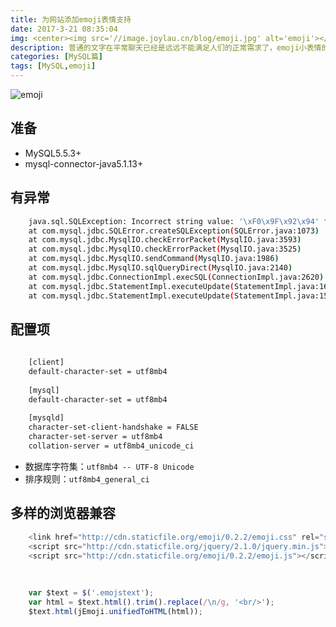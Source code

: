 ```yaml
---
title: 为网站添加emoji表情支持
date: 2017-3-21 08:35:04
img: <center><img src='//image.joylau.cn/blog/emoji.jpg' alt='emoji'></center>
description: 普通的文字在平常聊天已经是远远不能满足人们的正常需求了，emoji小表情的流行貌似更能表达人们之间用文字无法传达的情感
categories: [MySQL篇]
tags: [MySQL,emoji]
---
```

<!-- more -->

![emoji](//image.joylau.cn/blog/emoji.jpg)


## 准备
- MySQL5.5.3+
- mysql-connector-java5.1.13+


## 有异常
``` bash
    java.sql.SQLException: Incorrect string value: '\xF0\x9F\x92\x94' for colum n 'name' at row 1 
    at com.mysql.jdbc.SQLError.createSQLException(SQLError.java:1073) 
    at com.mysql.jdbc.MysqlIO.checkErrorPacket(MysqlIO.java:3593) 
    at com.mysql.jdbc.MysqlIO.checkErrorPacket(MysqlIO.java:3525) 
    at com.mysql.jdbc.MysqlIO.sendCommand(MysqlIO.java:1986) 
    at com.mysql.jdbc.MysqlIO.sqlQueryDirect(MysqlIO.java:2140) 
    at com.mysql.jdbc.ConnectionImpl.execSQL(ConnectionImpl.java:2620) 
    at com.mysql.jdbc.StatementImpl.executeUpdate(StatementImpl.java:1662) 
    at com.mysql.jdbc.StatementImpl.executeUpdate(StatementImpl.java:1581)
```


## 配置项
``` bash 
        
    [client]
    default-character-set = utf8mb4
    
    [mysql]
    default-character-set = utf8mb4
    
    [mysqld]
    character-set-client-handshake = FALSE
    character-set-server = utf8mb4
    collation-server = utf8mb4_unicode_ci
```

- 数据库字符集：`utf8mb4 -- UTF-8 Unicode`
- 排序规则：`utf8mb4_general_ci`


## 多样的浏览器兼容
``` javascript
    <link href="http://cdn.staticfile.org/emoji/0.2.2/emoji.css" rel="stylesheet" type="text/css" />
    <script src="http://cdn.staticfile.org/jquery/2.1.0/jquery.min.js"></script>
    <script src="http://cdn.staticfile.org/emoji/0.2.2/emoji.js"></script>
    
    
    
    var $text = $('.emojstext');
    var html = $text.html().trim().replace(/\n/g, '<br/>');
    $text.html(jEmoji.unifiedToHTML(html));
```